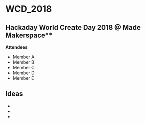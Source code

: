 # WCD_2018
## Hackaday World Create Day 2018 @ Made Makerspace**

**Attendees**
- Member A
- Member B
- Member C
- Member D
- Member E


**Ideas**
-
-
-
-
